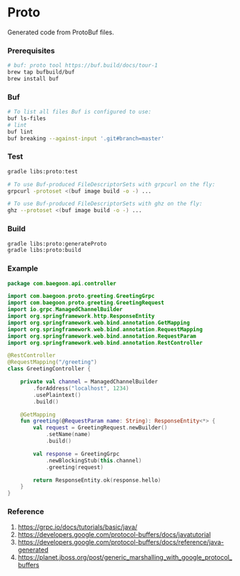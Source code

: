 # Proto

Generated code from ProtoBuf files.

### Prerequisites

```bash
# buf: proto tool https://buf.build/docs/tour-1
brew tap bufbuild/buf
brew install buf
```

### Buf

```bash
# To list all files Buf is configured to use:
buf ls-files
# lint
buf lint
buf breaking --against-input '.git#branch=master'
```

### Test

```bash
gradle libs:proto:test

# To use Buf-produced FileDescriptorSets with grpcurl on the fly:
grpcurl -protoset <(buf image build -o -) ...

# To use Buf-produced FileDescriptorSets with ghz on the fly:
ghz --protoset <(buf image build -o -) ...
```

### Build

```bash
gradle libs:proto:generateProto
gradle libs:proto:build
```

### Example

```kotlin
package com.baegoon.api.controller

import com.baegoon.proto.greeting.GreetingGrpc
import com.baegoon.proto.greeting.GreetingRequest
import io.grpc.ManagedChannelBuilder
import org.springframework.http.ResponseEntity
import org.springframework.web.bind.annotation.GetMapping
import org.springframework.web.bind.annotation.RequestMapping
import org.springframework.web.bind.annotation.RequestParam
import org.springframework.web.bind.annotation.RestController

@RestController
@RequestMapping("/greeting")
class GreetingController {

    private val channel = ManagedChannelBuilder
        .forAddress("localhost", 1234)
        .usePlaintext()
        .build()

    @GetMapping
    fun greeting(@RequestParam name: String): ResponseEntity<*> {
        val request = GreetingRequest.newBuilder()
            .setName(name)
            .build()

        val response = GreetingGrpc
            .newBlockingStub(this.channel)
            .greeting(request)

        return ResponseEntity.ok(response.hello)
    }
}
```

### Reference

1. https://grpc.io/docs/tutorials/basic/java/
2. https://developers.google.com/protocol-buffers/docs/javatutorial
3. https://developers.google.com/protocol-buffers/docs/reference/java-generated
4. https://planet.jboss.org/post/generic_marshalling_with_google_protocol_buffers
